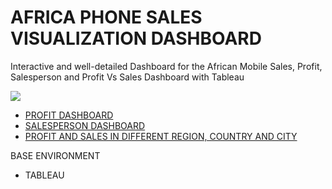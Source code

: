 # AFRICA PHONE SALES VISUALIZATION DASHBOARD
Interactive and well-detailed Dashboard for the African Mobile Sales, Profit, Salesperson and Profit Vs Sales Dashboard with Tableau


![](https://github.com/Gift-Ojeabulu/African_Mobile_Sales_Dashboard/blob/main/Profit%20Dashboard%20Current.pdf.gif)


* [PROFIT DASHBOARD](https://public.tableau.com/profile/ojeabulu.gift.oscar12345#!/vizhome/African_Mobile_Data_Dashboard/ProfitDashboard)
* [SALESPERSON DASHBOARD ](https://public.tableau.com/profile/ojeabulu.gift.oscar12345#!/vizhome/African_Mobile_Data_Dashboard/SalespersonDashboard)
* [PROFIT AND SALES IN DIFFERENT REGION, COUNTRY AND CITY](https://public.tableau.com/profile/ojeabulu.gift.oscar12345#!/vizhome/African_Mobile_Data_Dashboard/ProfitVsSales)




BASE ENVIRONMENT

* TABLEAU





